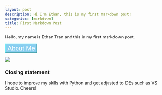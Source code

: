 ```yaml
---
layout: post
description: Hi I'm Ethan, this is my first markdown post!
categories: [markdown]
title: First Markdown Post
---
```


Hello, my name is Ethan Tran and this is my first markdown post. 

 <body>
        <button onclick = "aboutMe()" style = "background-color: #89CFF0; color: #FFFF; border-color: #79F6FC; font-size: 1.5em" > About Me </button>
        <p id = "test">  </p>
        <script>
            function aboutMe(){
                document.getElementById("test").innerHTML = "I am born and raised in San Diego, and in my spare time like to watch videos on various topics such as finance, cars, and history. I also enjoy going to the beach as well as spending time with my family and friends."; 
                ![](../../../../Pictures/beachwithfriends.jpg)
            } 
            </script>
            </body>

![](../../../../Downloads/IMG_0439.JPG)
### Closing statement
I hope to improve my skills with Python and get adjusted to IDEs such as VS Studio. Cheers! 